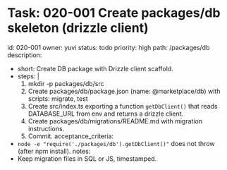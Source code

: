 # Task: 020-001 Create packages/db skeleton (drizzle client)
id: 020-001
owner: yuvi
status: todo
priority: high
path: /packages/db
description:
  - short: Create DB package with Drizzle client scaffold.
  - steps: |
      1. mkdir -p packages/db/src
      2. Create packages/db/package.json (name: @marketplace/db) with scripts: migrate, test
      3. Create src/index.ts exporting a function `getDbClient()` that reads DATABASE_URL from env and returns a drizzle client.
      4. Create packages/db/migrations/README.md with migration instructions.
      5. Commit.
acceptance_criteria:
  - `node -e "require('./packages/db').getDbClient()"` does not throw (after npm install).
notes:
  - Keep migration files in SQL or JS, timestamped.

